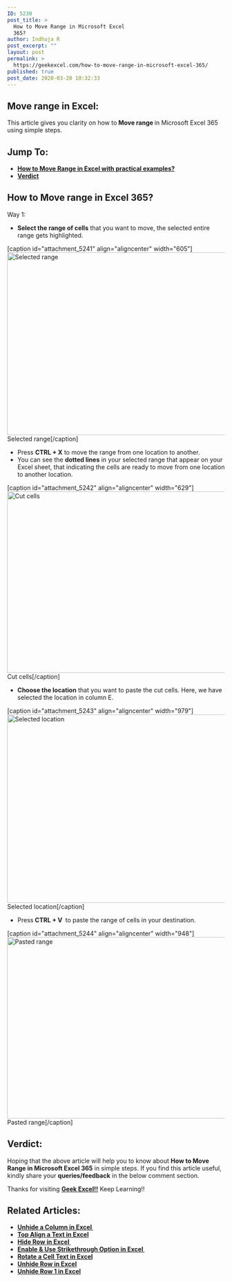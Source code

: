 ```yaml
---
ID: 5230
post_title: >
  How to Move Range in Microsoft Excel
  365?
author: Indhuja R
post_excerpt: ""
layout: post
permalink: >
  https://geekexcel.com/how-to-move-range-in-microsoft-excel-365/
published: true
post_date: 2020-03-20 10:32:33
---
```

<h2>Move range in Excel:</h2>
This article gives you clarity on how to<strong> Move range </strong>in Microsoft Excel 365 using simple steps.
<h2>Jump To:</h2>
<ul>
 	<li><a href="#1"><strong>How to Move Range in Excel with practical examples?</strong></a></li>
 	<li><a href="#2"><strong>Verdict</strong></a></li>
</ul>
<h2 id="1">How to Move range in Excel 365?</h2>
Way 1:
<ul>
 	<li><strong>Select the range of cells</strong> that you want to move, the selected entire range gets highlighted.</li>
</ul>
[caption id="attachment_5241" align="aligncenter" width="605"]<img class="wp-image-5241 size-full" src="https://geekexcel.com/wp-content/uploads/2020/03/Screenshot_1-62.png" alt="Selected range" width="605" height="422" /> Selected range[/caption]
<ul>
 	<li>Press <strong>CTRL + X</strong> to move the range from one location to another.</li>
 	<li>You can see the <strong>dotted lines</strong> in your selected range that appear on your Excel sheet, that indicating the cells are ready to move from one location to another location.</li>
</ul>
[caption id="attachment_5242" align="aligncenter" width="629"]<img class="wp-image-5242 size-full" src="https://geekexcel.com/wp-content/uploads/2020/03/Screenshot_2-61.png" alt="Cut cells" width="629" height="419" /> Cut cells[/caption]
<ul>
 	<li><strong>Choose the location</strong> that you want to paste the cut cells. Here, we have selected the location in column E.</li>
</ul>
[caption id="attachment_5243" align="aligncenter" width="979"]<img class="wp-image-5243 size-full" src="https://geekexcel.com/wp-content/uploads/2020/03/Screenshot_3-59.png" alt="Selected location" width="979" height="435" /> Selected location[/caption]
<ul>
 	<li>Press<strong> CTRL + V </strong> to paste the range of cells in your destination.</li>
</ul>
[caption id="attachment_5244" align="aligncenter" width="948"]<img class="wp-image-5244 size-full" src="https://geekexcel.com/wp-content/uploads/2020/03/Screenshot_4-44.png" alt="Pasted range" width="948" height="419" /> Pasted range[/caption]
<h2 id="2">Verdict:</h2>
Hoping that the above article will help you to know about <strong>How to Move Range in Microsoft Excel 365</strong> in simple steps. If you find this article useful, kindly share your <strong>queries/feedback</strong> in the below comment section.

Thanks for visiting <strong><a href="https://geekexcel.com/">Geek Excel!!</a></strong> Keep Learning!!
<h2>Related Articles:</h2>
<ul>
 	<li><strong><a href="https://geekexcel.com/how-to-unhide-a-column-in-microsoft-excel-365/">Unhide a Column in Excel </a></strong></li>
 	<li><strong><a href="https://geekexcel.com/how-to-top-align-a-text-in-microsoft-excel-365/">Top Align a Text in Excel</a></strong></li>
 	<li><a href="https://geekexcel.com/how-to-hide-row-in-microsoft-excel-365/"><strong>Hide Row in Excel </strong></a></li>
 	<li><a href="https://geekexcel.com/how-to-enable-and-use-strikethrough-option-in-microsoft-excel-365/"><strong>Enable &amp; Use Strikethrough Option in Excel </strong></a></li>
 	<li><strong><a href="https://geekexcel.com/how-to-rotate-a-cell-text-in-microsoft-excel-365/">Rotate a Cell Text in Excel</a></strong></li>
 	<li><a href="https://geekexcel.com/how-to-unhide-row-in-microsoft-excel-365/"><strong>Unhide Row in Excel</strong></a></li>
 	<li><a href="https://geekexcel.com/how-to-unhide-row-1-in-microsoft-excel-365/"><strong>Unhide Row 1 in Excel</strong></a></li>
</ul>